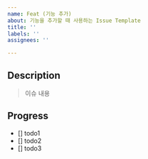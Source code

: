 ```yaml
---
name: Feat (기능 추가)
about: 기능을 추가할 때 사용하는 Issue Template
title: ''
labels: ''
assignees: ''

---
```


## Description

> 이슈 내용

## Progress

- [] todo1
- [] todo2
- [] todo3
